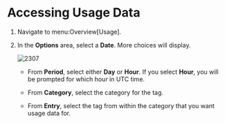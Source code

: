 # Accessing Usage Data

1.  Navigate to menu:Overview\[Usage\].

2.  In the **Options** area, select a **Date**. More choices will
    display.
    
    ![2307](2307.png)
    
      - From **Period**, select either **Day** or **Hour**. If you
        select **Hour**, you will be prompted for which hour in UTC
        time.
    
      - From **Category**, select the category for the tag.
    
      - From **Entry**, select the tag from within the category that you
        want usage data for.
